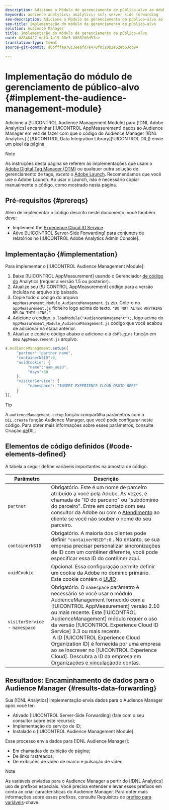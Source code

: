```yaml
---
description: Adicione o Módulo de gerenciamento de público-alvo ao Adobe Analytics AppMeasurement para encaminhar os dados do Analytics para o Audience Manager, em vez de fazer com que o código da Biblioteca de integração de dados (DIL) do Audience Manager envie um pixel da página.
keywords: audience analytics; analytics; ssf; server side forwarding
seo-description: Adicione o Módulo de gerenciamento de público-alvo ao Adobe Analytics AppMeasurement para encaminhar os dados do Analytics para o Audience Manager, em vez de fazer com que o código da Biblioteca de integração de dados (DIL) do Audience Manager envie um pixel da página.
seo-title: Implementação do módulo de gerenciamento de público-alvo
solution: Audience Manager
title: Implementação do módulo de gerenciamento de público-alvo
uuid: 08846427-def3-4a15-88e5-08882d8d57ce
translation-type: tm+mt
source-git-commit: d6bfffa97813eeafd7e478f0520b2a62eb63cb94

---
```



# Implementação do módulo de gerenciamento de público-alvo {#implement-the-audience-management-module}

Adicione a [!UICONTROL Audience Management Module] para [!DNL Adobe Analytics] encaminhar [!UICONTROL AppMeasurement] dados ao Audience Manager em vez de fazer com que o código do Audience Manager [!DNL Analytics] ( [!UICONTROL Data Integration Library][!UICONTROL DIL]) envie um pixel da página.

>[!NOTE]
>
>As instruções desta página se referem às implementações que usam o [Adobe Digital Tag Manager (DTM)](https://docs.adobe.com/content/help/en/dtm/using/dtm-home.html) ou qualquer outra solução de gerenciamento de tags, *exceto* o [Adobe Launch](https://docs.adobe.com/content/help/en/launch/using/overview.html). Recomendamos que você use o Adobe Launch. Ao usar o Launch, não é necessário copiar manualmente o código, como mostrado nesta página.

## Pré-requisitos {#prereqs}

Além de implementar o código descrito neste documento, você também deve:

* Implement the [Experience Cloud ID Service](https://marketing.adobe.com/resources/help/en_US/mcvid/).
* Ative [!UICONTROL Server-Side Forwarding] para conjuntos de relatórios no [!UICONTROL Adobe Analytics Admin Console].

## Implementação {#implementation}

Para implementar o [!UICONTROL Audience Management Module]:

1. Baixe [!UICONTROL AppMeasurement] usando o Gerenciador [de código do](https://marketing.adobe.com/resources/help/en_US/reference/code_manager_admin.html) Analytics (requer a versão 1.5 ou posterior).
1. Atualize seu [!UICONTROL AppMeasurement] código para a versão incluída no arquivo zip baixado.
1. Copie todo o código do arquivo `AppMeasurement_Module_AudienceManagement.js` zip. Cole-o no `appMeasurement.js` ficheiro logo acima do texto. `"DO NOT ALTER ANYTHING BELOW THIS LINE."`
1. Adicione o código, `s.loadModule("AudienceManagement");`, logo acima do `AppMeasurement_Module_AudienceManagement.js` código que você acabou de adicionar na etapa anterior.
1. Atualize e copie o código abaixo e adicione-o à `doPlugins` função em seu `AppMeasurement.js` arquivo.

```js
s.AudienceManagement.setup({ 
     "partner":"partner name", 
     "containerNSID":0, 
     "uuidCookie": { 
          "name":"aam_uuid", 
          "days":30
     },
     "visitorService": {
          "namespace": "INSERT-EXPERIENCE-CLOUD-ORGID-HERE" 
     } 
});
```

>[!TIP]
>
>A `audienceManagement.setup` função compartilha parâmetros com a `DIL.create` função Audience Manager, que você pode configurar neste código. Para obter mais informações sobre esses parâmetros, consulte Criação [de](../../dil/dil-class-overview/dil-create.md#dil-create)DIL.

## Elementos de código definidos {#code-elements-defined}

A tabela a seguir define variáveis importantes na amostra de código.

| Parâmetro | Descrição |
|--- |--- |
| `partner` | Obrigatório. Este é um nome de parceiro atribuído a você pela Adobe. Às vezes, é chamada de "ID do parceiro" ou "subdomínio do parceiro".  Entre em contato com seu consultor da Adobe ou com o [Atendimento](https://helpx.adobe.com/marketing-cloud/contact-support.html) ao cliente se você não souber o nome do seu parceiro. |
| `containerNSID` | Obrigatório. A maioria dos clientes pode definir `"containerNSID":0` . No entanto, se sua empresa precisar personalizar sincronizações de ID com um contêiner diferente, você pode especificar essa ID do contêiner aqui. |
| `uuidCookie` | Opcional. Essa configuração permite definir um cookie da Adobe no domínio primário. Este cookie contém o [UUID](../../reference/ids-in-aam.md) . |
| `visitorService` - `namespace` | Obrigatório. O `namespace` parâmetro é necessário se você usar o módulo AudienceManagement fornecido com a [!UICONTROL AppMeasurement] versão 2.10 ou mais recente. Este [!UICONTROL AudienceManagement] módulo requer o uso da versão [!UICONTROL Experience Cloud ID Service] 3.3 ou mais recente. <br> A ID [!UICONTROL Experience Cloud Organization ID] é fornecida por uma empresa ao se inscrever no [!UICONTROL Experience Cloud]. Descubra a ID da empresa em [Organizações e vinculação](https://marketing.adobe.com/resources/help/en_US/mcloud/organizations.html)de contas. |

## Resultados: Encaminhamento de dados para o Audience Manager {#results-data-forwarding}

Sua [!DNL Analytics] implementação envia dados para o Audience Manager após você ter:

* Ativado [!UICONTROL Server-Side Forwarding] (fale com o seu consultor sobre este recurso);
* Implementação do serviço de ID;
* Instalado o [!UICONTROL Audience Management Module].

Esse processo envia dados para [!DNL Audience Manager]:

* Em chamadas de exibição de página;
* De links rastreados;
* De exibições de vídeo de marco e pulsação de vídeo.

>[!NOTE]
>
>As variáveis enviadas para o Audience Manager a partir do [!DNL Analytics] uso de prefixos especiais. Você precisa entender e levar esses prefixos em conta ao criar características do Audience Manager. Para obter mais informações sobre esses prefixos, consulte Requisitos de [prefixo para variáveis](../../features/traits/trait-variable-prefixes.md)-chave.